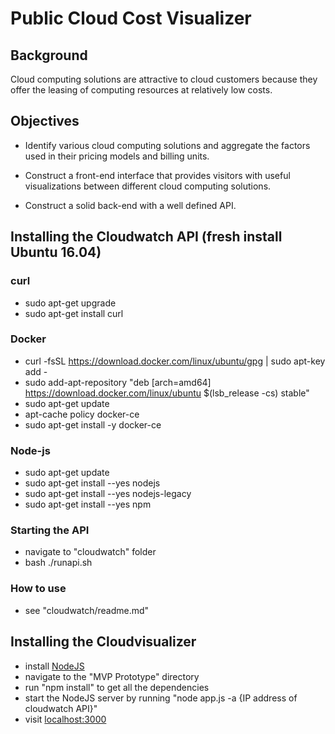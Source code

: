 # Public Cloud Cost Visualizer

## Background

Cloud computing solutions are attractive to cloud customers because they offer the leasing of computing resources at relatively low costs. 

## Objectives

* Identify various cloud computing solutions and aggregate the factors used in their pricing models and billing units. 

* Construct a front-end interface that provides visitors with useful visualizations between different cloud computing solutions. 

* Construct a solid back-end with a well defined API. 

## Installing the Cloudwatch API (fresh install Ubuntu 16.04)
### curl
* sudo apt-get upgrade
* sudo apt-get install curl

### Docker
* curl -fsSL https://download.docker.com/linux/ubuntu/gpg | sudo apt-key add -
* sudo add-apt-repository "deb [arch=amd64] https://download.docker.com/linux/ubuntu $(lsb_release -cs) stable"
* sudo apt-get update
* apt-cache policy docker-ce
* sudo apt-get install -y docker-ce

### Node-js
* sudo apt-get update
* sudo apt-get install --yes nodejs
* sudo apt-get install --yes nodejs-legacy
* sudo apt-get install --yes npm

### Starting the API
* navigate to "cloudwatch" folder
* bash ./runapi.sh

### How to use
* see "cloudwatch/readme.md" 

## Installing the Cloudvisualizer

* install <a href="https://nodejs.org/en/download/">NodeJS</a>
* navigate to the "MVP Prototype" directory 
* run "npm install" to get all the dependencies
* start the NodeJS server by running "node app.js -a {IP address of cloudwatch API}"
* visit <a href="http://localhost:3000">localhost:3000</a>

